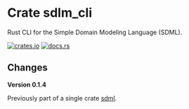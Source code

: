 # Crate sdlm_cli

Rust CLI for the Simple Domain Modeling Language (SDML).

[![crates.io](https://img.shields.io/crates/v/sdml_cli.svg)](https://crates.io/crates/atelier_core)
[![docs.rs](https://docs.rs/sdml_cli/badge.svg)](https://docs.rs/atelier_core)

## Changes

**Version 0.1.4**

Previously part of a single crate [sdml](https://crates.io/crates/sdml).
